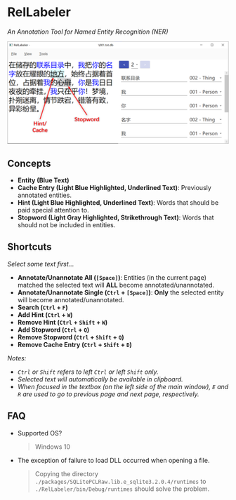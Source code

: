 # RelLabeler

*An Annotation Tool for Named Entity Recognition (NER)*


![Image-1](Images/Image-1.png)


## Concepts

- **Entity (Blue Text)**
- **Cache Entry (Light Blue Highlighted, Underlined Text)**: Previously annotated entities.
- **Hint (Light Blue Highlighted, Underlined Text)**: Words that should be paid special attention to.
- **Stopword (Light Gray Highlighted, Strikethrough Text)**: Words that should not be included in entities.


## Shortcuts

*Select some text first...*

- **Annotate/Unannotate All (`[Space]`)**: Entities (in the current page) matched the selected text will **ALL** become annotated/unannotated.
- **Annotate/Unannotate Single (`Ctrl` + `[Space]`)**: **Only** the selected entity will become annotated/unannotated.
- **Search (`Ctrl` + `F`)**
- **Add Hint (`Ctrl` + `W`)**
- **Remove Hint (`Ctrl` + `Shift` + `W`)**
- **Add Stopword (`Ctrl` + `Q`)**
- **Remove Stopword (`Ctrl` + `Shift` + `Q`)**
- **Remove Cache Entry (`Ctrl` + `Shift` + `D`)**

*Notes:*

- *`Ctrl` or `Shift` refers to left `Ctrl` or left `Shift` only.*
- *Selected text will automatically be available in clipboard.*
- *When focused in the textbox (on the left side of the main window), `E` and `R` are used to go to previous page and next page, respectively.*


## FAQ

- Supported OS?
  > Windows 10

- The exception of failure to load DLL occurred when opening a file.
  > Copying the directory `./packages/SQLitePCLRaw.lib.e_sqlite3.2.0.4/runtimes` to `./RelLabeler/bin/Debug/runtimes` should solve the problem.

